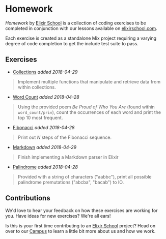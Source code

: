 # Homework

_Homework_ by [Elixir School](https://github.com/elixirschool) is a collection of coding exercises to be completed in conjunction with our lessons available on [elixirschool.com](https://elixirschool.com).

Each exercise is created as a standalone Mix project requiring a varying degree of code completion to get the include test suite to pass.

## Exercises

  - [Collections](https://github.com/elixirschool/homework/tree/master/collections) _added 2018-04-29_

  > Implement multiple functions that manipulate and retrieve data from within collections.

  - [Word Count](https://github.com/elixirschool/homework/tree/master/word_count) _added 2018-04-28_

  > Using the provided poem _Be Proud of Who You Are_ (found within `word_count/priv`), count the occurrences of each word and print the top 10 most frequent.

  - [Fibonacci](https://github.com/elixirschool/homework/tree/master/fibonacci) _added 2018-04-28_

  > Print out _N_ steps of the Fibonacci sequence.

  - [Markdown](https://github.com/elixirschool/homework/tree/master/markdown) _added 2018-04-29_

  > Finish implementing a Markdown parser in Elixir

  - [Palindrome](https://github.com/elixirschool/homework/tree/master/palindrome) _added 2018-04-28_

  > Provided with a string of characters ("aabbc"), print all possible palindrome premutations ("abcba", "bacab") to IO.

## Contributions

We'd love to hear your feedback on how these exercises are working for you.
Have ideas for new exercises?
We're all ears!

Is this is your first time contributing to an [Elixir School](https://github.com/elixirschool) project?
Head on over to our [Campus](https://github.com/elixirschool/campus) to learn a little bit more about us and how we work.
